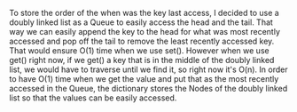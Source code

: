 To store the order of the when was the key last access, I decided to use a doubly linked list as a Queue to easily access the head and the tail. That way we can easily append the key to the head for what was most recently accessed and pop off the tail to remove the least recently accessed key. That would ensure O(1) time when we use set(). However when we use get() right now, if we get() a key that is in the middle of the doubly linked list, we would have to traverse until we find it, so right now it's O(n). In order to have O(1) time when we get the value and put that as the most recently accessed in the Queue, the dictionary stores the Nodes of the doubly linked list so that the values can be easily accessed.
